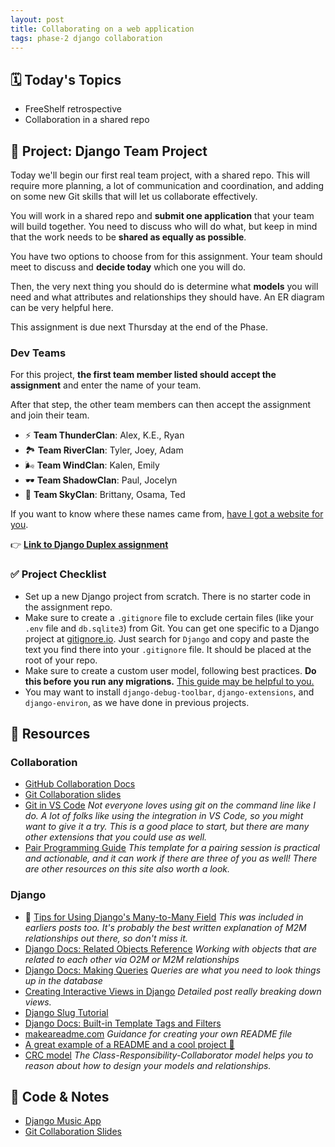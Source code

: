 ```yaml
---
layout: post
title: Collaborating on a web application
tags: phase-2 django collaboration
---
```


## 🗓️ Today's Topics

- FreeShelf retrospective
- Collaboration in a shared repo

## 🎯 Project: Django Team Project

Today we'll begin our first real team project, with a shared repo. This will require more planning, a lot of communication and coordination, and adding on some new Git skills that will let us collaborate effectively.

You will work in a shared repo and **submit one application** that your team will build together. You need to discuss who will do what, but keep in mind that the work needs to be **shared as equally as possible**.

You have two options to choose from for this assignment. Your team should meet to discuss and **decide today** which one you will do.

Then, the very next thing you should do is determine what **models** you will need and what attributes and relationships they should have. An ER diagram can be very helpful here.

This assignment is due next Thursday at the end of the Phase.

### Dev Teams

For this project, **the first team member listed should accept the assignment** and enter the name of your team.

After that step, the other team members can then accept the assignment and join their team.

- ⚡ **Team ThunderClan**: Alex, K.E., Ryan
- 🏞 **Team RiverClan**: Tyler, Joey, Adam
- 🌬️ **Team WindClan**: Kalen, Emily
- 🕶 **Team ShadowClan**:  Paul, Jocelyn
- 🌠 **Team SkyClan**: Brittany, Osama, Ted

If you want to know where these names came from, [have I got a website for you](https://warriorcats.com/clans-cats/clans).

👉 [**Link to Django Duplex assignment**](https://classroom.github.com/a/dxeLMHQC)

### ✅ Project Checklist

- Set up a new Django project from scratch. There is no starter code in the assignment repo.
- Make sure to create a `.gitignore` file to exclude certain files (like your `.env` file and `db.sqlite3`) from Git. You can get one specific to a Django project at [gitignore.io](https://www.toptal.com/developers/gitignore). Just search for `Django` and copy and paste the text you find there into your `.gitignore` file. It should be placed at the root of your repo.
- Make sure to create a custom user model, following best practices. **Do this before you run any migrations.** [This guide may be helpful to you.](https://learndjango.com/tutorials/django-custom-user-model)
- You may want to install `django-debug-toolbar`, `django-extensions`, and `django-environ`, as we have done in previous projects.

## 🔖 Resources

### Collaboration

- [GitHub Collaboration Docs](https://docs.github.com/en/github/collaborating-with-issues-and-pull-requests)
- [Git Collaboration slides](https://slides.com/amy_nc/git-collaboration/)
- [Git in VS Code](https://code.visualstudio.com/docs/introvideos/versioncontrol) _Not everyone loves using git on the command line like I do.  A lot of folks like using the integration in VS Code, so you might want to give it a try. This is a good place to start, but there are many other extensions that you could use as well._
- [Pair Programming Guide](https://tuple.app/pair-programming-guide/template) _This template for a pairing session is practical and actionable, and it can work if there are three of you as well! There are other resources on this site also worth a look._

### Django

- 🍕 [Tips for Using Django's Many-to-Many Field](https://www.revsys.com/tidbits/tips-using-djangos-manytomanyfield/) _This was included in earliers posts too. It's probably the best written explanation of M2M relationships out there, so don't miss it._
- [Django Docs: Related Objects Reference](https://docs.djangoproject.com/en/3.0/ref/models/relations/) _Working with objects that are related to each other via O2M or M2M relationships_
- [Django Docs: Making Queries](https://docs.djangoproject.com/en/3.2/topics/db/queries/) _Queries are what you need to look things up in the database_
- [Creating Interactive Views in Django](https://hackersandslackers.com/creating-django-views/) _Detailed post really breaking down views._
- [Django Slug Tutorial](https://learndjango.com/tutorials/django-slug-tutorial)
- [Django Docs: Built-in Template Tags and Filters](https://docs.djangoproject.com/en/3.0/ref/templates/builtins/)
- [makeareadme.com](https://www.makeareadme.com/) _Guidance for creating your own README file_
- [A great example of a README and a cool project 🏒](https://github.com/minter/tesla_puck)
- [CRC model](http://agilemodeling.com/artifacts/crcModel.htm) _The Class-Responsibility-Collaborator model helps you to reason about how to design your models and relationships._

## 🦉 Code & Notes

- [Django Music App](https://github.com/Momentum-Team-11/example-django-music)
- [Git Collaboration Slides](https://slides.com/amy_nc/git-collaboration)
